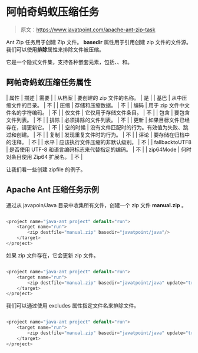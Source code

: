 # 阿帕奇蚂蚁压缩任务

> 原文：<https://www.javatpoint.com/apache-ant-zip-task>

Ant Zip 任务用于创建 Zip 文件。 **basedir** 属性用于引用创建 zip 文件的文件源。我们可以使用**排除**属性来排除文件被压缩。

它是一个隐式文件集，支持各种嵌套元素，包括<fileset>、<include>、<exclude>和<patternset>。</patternset></exclude></include></fileset>

## 阿帕奇蚂蚁压缩任务属性

| 属性 | 描述 | 需要 |
| 从档案 | 要创建的 zip 文件的名称。 | 是 |
| 基巴 | 从中压缩文件的目录。 | 不 |
| 压缩 | 存储和压缩数据。 | 不 |
| 编码 | 用于 zip 文件中文件名的字符编码。 | 不 |
| 仅文件 | 它仅用于存储文件条目。 | 不 |
| 包含 | 要包含文件列表。 | 不 |
| 排除 | 必须排除的文件列表。 | 不 |
| 更新 | 如果目标文件已经存在，请更新它。 | 不 |
| 空的时候 | 没有文件匹配时的行为。有效值为失败、跳过和创建。 | 不 |
| 复制 | 发现重复文件时的行为。 | 不 |
| 评论 | 要存储在归档中的注释。 | 不 |
| 水平 | 应该执行文件压缩的非默认级别。 | 不 |
| fallbacktoUTF8 | 是否使用 UTF-8 和语言编码标志来代替指定的编码。 | 不 |
| zip64Mode | 何时对条目使用 Zip64 扩展名。 | 不 |

让我们看一些创建 zipfile 的例子。

## Apache Ant 压缩任务示例

通过从 javapoin/Java 目录中收集所有文件，创建一个 zip 文件 **manual.zip** 。

```java

<project name="java-ant project" default="run">	
	<target name="run">
		<zip destfile="manual.zip" basedir="javatpoint/java"/>
	</target>
</project>

```

如果 zip 文件存在，它会更新 zip 文件。

```java

<project name="java-ant project" default="run">	
	<target name="run">
		<zip destfile="manual.zip" basedir="javatpoint/java" update="true"/>
	</target>
</project>

```

我们可以通过使用 excludes 属性指定文件名来排除文件。

```java

<project name="java-ant project" default="run">	
	<target name="run">
		<zip destfile="manual.zip" basedir="javatpoint/java" update="true" excludes="xyz.txt"/>
	</target>
</project>

```